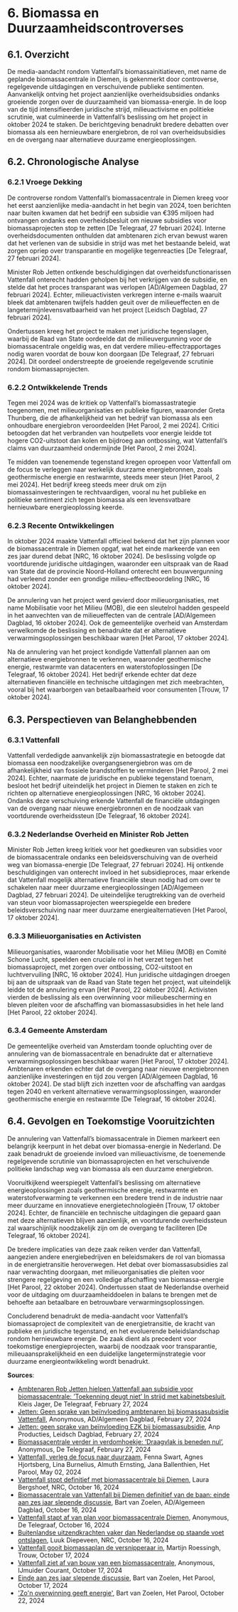 <a name="6-biomassa-en-duurzaamheidscontroverses"></a>

# 6. Biomassa en Duurzaamheidscontroverses

<a name="6-1-overzicht"></a>

## 6.1. Overzicht

De media-aandacht rondom Vattenfall’s biomassainitiatieven, met name de geplande biomassacentrale in Diemen, is gekenmerkt door controverse, regelgevende uitdagingen en verschuivende publieke sentimenten. Aanvankelijk ontving het project aanzienlijke overheidsubsidies ondanks groeiende zorgen over de duurzaamheid van biomassa-energie. In de loop van de tijd intensifieerden juridische strijd, milieuactivisme en politieke scrutinie, wat culmineerde in Vattenfall’s beslissing om het project in oktober 2024 te staken. De berichtgeving benadrukt bredere debatten over biomassa als een hernieuwbare energiebron, de rol van overheidsubsidies en de overgang naar alternatieve duurzame energieoplossingen.

<a name="6-2-chronologische-analyse"></a>

## 6.2. Chronologische Analyse

<a name="6-2-1-vroege-dekking"></a>

### 6.2.1 Vroege Dekking

De controverse rondom Vattenfall’s biomassacentrale in Diemen kreeg voor het eerst aanzienlijke media-aandacht in het begin van 2024, toen berichten naar buiten kwamen dat het bedrijf een subsidie van €395 miljoen had ontvangen ondanks een overheidsbesluit om nieuwe subsidies voor biomassaprojecten stop te zetten [De Telegraaf, 27 februari 2024]. Interne overheidsdocumenten onthulden dat ambtenaren zich ervan bewust waren dat het verlenen van de subsidie in strijd was met het bestaande beleid, wat zorgen opriep over transparantie en mogelijke tegenreacties [De Telegraaf, 27 februari 2024]. 

Minister Rob Jetten ontkende beschuldigingen dat overheidsfunctionarissen Vattenfall onterecht hadden geholpen bij het verkrijgen van de subsidie, en stelde dat het proces transparant was verlopen [AD/Algemeen Dagblad, 27 februari 2024]. Echter, milieuactivisten verkregen interne e-mails waaruit bleek dat ambtenaren twijfels hadden geuit over de milieueffecten en de langetermijnlevensvatbaarheid van het project [Leidsch Dagblad, 27 februari 2024]. 

Ondertussen kreeg het project te maken met juridische tegenslagen, waarbij de Raad van State oordeelde dat de milieuvergunning voor de biomassacentrale ongeldig was, en dat verdere milieu-effectrapportages nodig waren voordat de bouw kon doorgaan [De Telegraaf, 27 februari 2024]. Dit oordeel onderstreepte de groeiende regelgevende scrutinie rondom biomassaprojecten.

<a name="6-2-2-ontwikkelende-trends"></a>

### 6.2.2 Ontwikkelende Trends

Tegen mei 2024 was de kritiek op Vattenfall’s biomassastrategie toegenomen, met milieuorganisaties en publieke figuren, waaronder Greta Thunberg, die de afhankelijkheid van het bedrijf van biomassa als een onhoudbare energiebron veroordeelden [Het Parool, 2 mei 2024]. Critici betoogden dat het verbranden van houtpellets voor energie leidde tot hogere CO2-uitstoot dan kolen en bijdroeg aan ontbossing, wat Vattenfall’s claims van duurzaamheid ondermijnde [Het Parool, 2 mei 2024]. 

Te midden van toenemende tegenstand kregen oproepen voor Vattenfall om de focus te verleggen naar werkelijk duurzame energiebronnen, zoals geothermische energie en restwarmte, steeds meer steun [Het Parool, 2 mei 2024]. Het bedrijf kreeg steeds meer druk om zijn biomassainvesteringen te rechtvaardigen, vooral nu het publieke en politieke sentiment zich tegen biomassa als een levensvatbare hernieuwbare energieoplossing keerde.

<a name="6-2-3-recente-ontwikkelingen"></a>

### 6.2.3 Recente Ontwikkelingen

In oktober 2024 maakte Vattenfall officieel bekend dat het zijn plannen voor de biomassacentrale in Diemen opgaf, wat het einde markeerde van een zes jaar durend debat [NRC, 16 oktober 2024]. De beslissing volgde op voortdurende juridische uitdagingen, waaronder een uitspraak van de Raad van State dat de provincie Noord-Holland onterecht een bouwvergunning had verleend zonder een grondige milieu-effectbeoordeling [NRC, 16 oktober 2024]. 

De annulering van het project werd gevierd door milieuorganisaties, met name Mobilisatie voor het Milieu (MOB), die een sleutelrol hadden gespeeld in het aanvechten van de milieueffecten van de centrale [AD/Algemeen Dagblad, 16 oktober 2024]. Ook de gemeentelijke overheid van Amsterdam verwelkomde de beslissing en benadrukte dat er alternatieve verwarmingsoplossingen beschikbaar waren [Het Parool, 17 oktober 2024]. 

Na de annulering van het project kondigde Vattenfall plannen aan om alternatieve energiebronnen te verkennen, waaronder geothermische energie, restwarmte van datacenters en waterstofoplossingen [De Telegraaf, 16 oktober 2024]. Het bedrijf erkende echter dat deze alternatieven financiële en technische uitdagingen met zich meebrachten, vooral bij het waarborgen van betaalbaarheid voor consumenten [Trouw, 17 oktober 2024].

<a name="6-3-perspectieven-van-belanghebbenden"></a>

## 6.3. Perspectieven van Belanghebbenden

<a name="6-3-1-vattenfall"></a>

### 6.3.1 Vattenfall

Vattenfall verdedigde aanvankelijk zijn biomassastrategie en betoogde dat biomassa een noodzakelijke overgangsenergiebron was om de afhankelijkheid van fossiele brandstoffen te verminderen [Het Parool, 2 mei 2024]. Echter, naarmate de juridische en publieke tegenstand toenam, besloot het bedrijf uiteindelijk het project in Diemen te staken en zich te richten op alternatieve energieoplossingen [NRC, 16 oktober 2024]. Ondanks deze verschuiving erkende Vattenfall de financiële uitdagingen van de overgang naar nieuwe energiebronnen en de noodzaak van voortdurende overheidssteun [De Telegraaf, 16 oktober 2024].

<a name="6-3-2-nederlandse-overheid-en-minister-rob-jetten"></a>

### 6.3.2 Nederlandse Overheid en Minister Rob Jetten

Minister Rob Jetten kreeg kritiek voor het goedkeuren van subsidies voor de biomassacentrale ondanks een beleidsverschuiving van de overheid weg van biomassa-energie [De Telegraaf, 27 februari 2024]. Hij ontkende beschuldigingen van onterecht invloed in het subsidieproces, maar erkende dat Vattenfall mogelijk alternatieve financiële steun nodig had om over te schakelen naar meer duurzame energieoplossingen [AD/Algemeen Dagblad, 27 februari 2024]. De uiteindelijke terugtrekking van de overheid van steun voor biomassaprojecten weerspiegelde een bredere beleidsverschuiving naar meer duurzame energiealternatieven [Het Parool, 17 oktober 2024].

<a name="6-3-3-milieuorganisaties-en-activisten"></a>

### 6.3.3 Milieuorganisaties en Activisten

Milieuorganisaties, waaronder Mobilisatie voor het Milieu (MOB) en Comité Schone Lucht, speelden een cruciale rol in het verzet tegen het biomassaproject, met zorgen over ontbossing, CO2-uitstoot en luchtvervuiling [NRC, 16 oktober 2024]. Hun juridische uitdagingen droegen bij aan de uitspraak van de Raad van State tegen het project, wat uiteindelijk leidde tot de annulering ervan [Het Parool, 22 oktober 2024]. Activisten vierden de beslissing als een overwinning voor milieubescherming en bleven pleiten voor de afschaffing van biomassasubsidies in het hele land [Het Parool, 22 oktober 2024].

<a name="6-3-4-gemeente-amsterdam"></a>

### 6.3.4 Gemeente Amsterdam

De gemeentelijke overheid van Amsterdam toonde opluchting over de annulering van de biomassacentrale en benadrukte dat er alternatieve verwarmingsoplossingen beschikbaar waren [Het Parool, 17 oktober 2024]. Ambtenaren erkenden echter dat de overgang naar nieuwe energiebronnen aanzienlijke investeringen en tijd zou vergen [AD/Algemeen Dagblad, 16 oktober 2024]. De stad blijft zich inzetten voor de afschaffing van aardgas tegen 2040 en verkent alternatieve verwarmingsoplossingen, waaronder geothermische energie en restwarmte [De Telegraaf, 16 oktober 2024].

<a name="6-4-gevolgen-en-toekomstige-vooruitzichten"></a>

## 6.4. Gevolgen en Toekomstige Vooruitzichten

De annulering van Vattenfall’s biomassacentrale in Diemen markeert een belangrijk keerpunt in het debat over biomassa-energie in Nederland. De zaak benadrukt de groeiende invloed van milieuactivisme, de toenemende regelgevende scrutinie van biomassaprojecten en het verschuivende politieke landschap weg van biomassa als een duurzame energiebron.

Vooruitkijkend weerspiegelt Vattenfall’s beslissing om alternatieve energieoplossingen zoals geothermische energie, restwarmte en waterstofverwarming te verkennen een bredere trend in de industrie naar meer duurzame en innovatieve energietechnologieën [Trouw, 17 oktober 2024]. Echter, de financiële en technische uitdagingen die gepaard gaan met deze alternatieven blijven aanzienlijk, en voortdurende overheidssteun zal waarschijnlijk noodzakelijk zijn om de overgang te faciliteren [De Telegraaf, 16 oktober 2024].

De bredere implicaties van deze zaak reiken verder dan Vattenfall, aangezien andere energiebedrijven en beleidsmakers de rol van biomassa in de energietransitie heroverwegen. Het debat over biomassasubsidies zal naar verwachting doorgaan, met milieuorganisaties die pleiten voor strengere regelgeving en een volledige afschaffing van biomassa-energie [Het Parool, 22 oktober 2024]. Ondertussen staat de Nederlandse overheid voor de uitdaging om duurzaamheiddoelen in balans te brengen met de behoefte aan betaalbare en betrouwbare verwarmingsoplossingen.

Concluderend benadrukt de media-aandacht voor Vattenfall’s biomassaproject de complexiteit van de energietransitie, de kracht van publieke en juridische tegenstand, en het evoluerende beleidslandschap rondom hernieuwbare energie. De zaak dient als precedent voor toekomstige energieprojecten, waarbij de noodzaak voor transparantie, milieuaansprakelijkheid en een duidelijke langetermijnstrategie voor duurzame energieontwikkeling wordt benadrukt.

**Sources**:
- [Ambtenaren Rob Jetten hielpen Vattenfall aan subsidie voor biomassacentrale: ’Toekenning deugt niet’ In strijd met kabinetsbesluit](https://advance.lexis.com/api/document?collection=news&id=urn:contentItem:6BDY-JG81-JBNJ-24XV-00000-00&context=1519360), Kleis Jager, De Telegraaf, February 27, 2024
- [Jetten: Geen sprake van beïnvloeding ambtenaren bij biomassasubsidie Vattenfall](https://advance.lexis.com/api/document?collection=news&id=urn:contentItem:6BF1-DCB1-JBHV-K2V4-00000-00&context=1519360), Anonymous, AD/Algemeen Dagblad, February 27, 2024
- [Jetten: geen sprake van beïnvloeding EZK bij biomassasubsidie](https://advance.lexis.com/api/document?collection=news&id=urn:contentItem:6BF1-C0C1-DY4K-S3NM-00000-00&context=1519360), Anp Producties, Leidsch Dagblad, February 27, 2024
- [Biomassacentrale verder in verdomhoekje: ’Draagvlak is beneden nul’](https://advance.lexis.com/api/document?collection=news&id=urn:contentItem:6BF1-JR21-DY4K-S3S9-00000-00&context=1519360), Anonymous, De Telegraaf, February 27, 2024
- [Vattenfall, verleg de focus naar duurzaam](https://advance.lexis.com/api/document?collection=news&id=urn:contentItem:6BXT-B521-DYRY-X08Y-00000-00&context=1519360), Fenna Swart, Agnes Hjortsberg, Lina Burnelius, Almuth Ernsting, Jana Ballenthien, Het Parool, May 02, 2024
- [Vattenfall stopt definitief met biomassacentrale bij Diemen](https://advance.lexis.com/api/document?collection=news&id=urn:contentItem:6D6G-0JB1-DY4K-843G-00000-00&context=1519360), Laura Bergshoef, NRC, October 16, 2024
- [Biomassacentrale van Vattenfall bij Diemen definitief van de baan: einde aan zes jaar slepende discussie](https://advance.lexis.com/api/document?collection=news&id=urn:contentItem:6D6F-9461-DY0X-94BM-00000-00&context=1519360), Bart van Zoelen, AD/Algemeen Dagblad, October 16, 2024
- [Vattenfall stapt af van plan voor biomassacentrale Diemen](https://advance.lexis.com/api/document?collection=news&id=urn:contentItem:6D6F-B091-DY4K-S45V-00000-00&context=1519360), Anonymous, De Telegraaf, October 16, 2024
- [Buitenlandse uitzendkrachten vaker dan Nederlandse op staande voet ontslagen](https://advance.lexis.com/api/document?collection=news&id=urn:contentItem:6D6F-5N41-DY4K-83FM-00000-00&context=1519360), Luuk Diepeveen, NRC, October 16, 2024
- [Vattenfall gooit biomassaplan de versnipperaar in](https://advance.lexis.com/api/document?collection=news&id=urn:contentItem:6D6N-2021-DYRY-X34T-00000-00&context=1519360), Martijn Roessingh, Trouw, October 17, 2024
- [Vattenfall ziet af van bouw van een biomassacentrale](https://advance.lexis.com/api/document?collection=news&id=urn:contentItem:6D6M-GT91-JBNC-737F-00000-00&context=1519360), Anonymous, IJmuider Courant, October 17, 2024
- [Einde aan zes jaar slepende discussie](https://advance.lexis.com/api/document?collection=news&id=urn:contentItem:6D6N-2021-DYRY-X332-00000-00&context=1519360), Bart van Zoelen, Het Parool, October 17, 2024
- ['Zo'n overwinning geeft energie'](https://advance.lexis.com/api/document?collection=news&id=urn:contentItem:6D7N-X251-JC8X-62M3-00000-00&context=1519360), Bart van Zoelen, Het Parool, October 22, 2024
